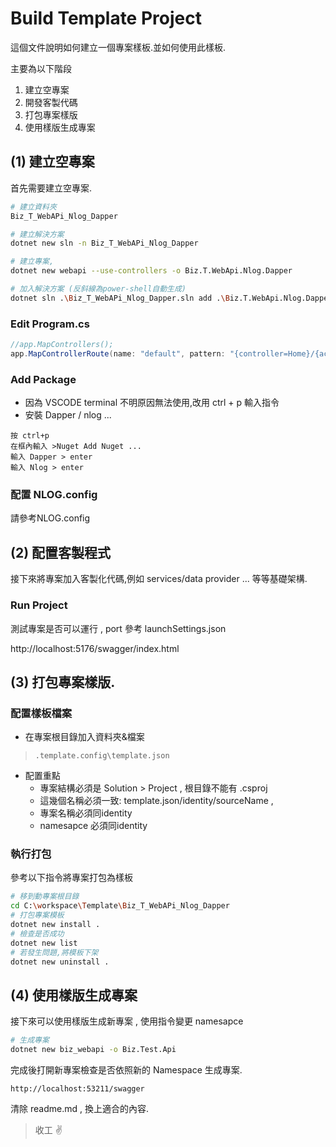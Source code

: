 # Build Template Project
這個文件說明如何建立一個專案樣板.並如何使用此樣板.

主要為以下階段
1. 建立空專案
1. 開發客製代碼
1. 打包專案樣版
1. 使用樣版生成專案


## (1) 建立空專案 
首先需要建立空專案.
``` bash
# 建立資料夾 
Biz_T_WebAPi_Nlog_Dapper

# 建立解決方案
dotnet new sln -n Biz_T_WebAPi_Nlog_Dapper

# 建立專案,
dotnet new webapi --use-controllers -o Biz.T.WebApi.Nlog.Dapper

# 加入解決方案 (反斜線為power-shell自動生成)
dotnet sln .\Biz_T_WebAPi_Nlog_Dapper.sln add .\Biz.T.WebApi.Nlog.Dapper\Biz.T.WebApi.Nlog.Dapper.csproj

```


### Edit Program.cs
``` c#
//app.MapControllers();
app.MapControllerRoute(name: "default", pattern: "{controller=Home}/{action=Index}/{id?}");
```

### Add Package 
  - 因為 VSCODE terminal 不明原因無法使用,改用 ctrl + p 輸入指令
  - 安裝 Dapper / nlog ...
  ```
  按 ctrl+p  
  在框內輸入 >Nuget Add Nuget ...
  輸入 Dapper > enter
  輸入 Nlog > enter
  ```

### 配置 NLOG.config
請參考NLOG.config


## (2) 配置客製程式
接下來將專案加入客製化代碼,例如 services/data provider ...
等等基礎架構.
   

### Run Project
測試專案是否可以運行 , port 參考 launchSettings.json

http://localhost:5176/swagger/index.html


## (3) 打包專案樣版.

### 配置樣板檔案
- 在專案根目錄加入資料夾&檔案
>  ```.template.config\template.json```
- 配置重點
  - 專案結構必須是 Solution > Project , 根目錄不能有 .csproj
  - 這幾個名稱必須一致: template.json/identity/sourceName , 
  - 專案名稱必須同identity
  - namesapce 必須同identity

### 執行打包
參考以下指令將專案打包為樣板
  ``` bash
  # 移到動專案根目錄
  cd C:\workspace\Template\Biz_T_WebAPi_Nlog_Dapper
  # 打包專案模板
  dotnet new install .
  # 檢查是否成功
  dotnet new list
  # 若發生問題,將模板下架
  dotnet new uninstall .
  ```

## (4) 使用樣版生成專案
接下來可以使用樣版生成新專案 , 使用指令變更 namesapce
``` bash
# 生成專案
dotnet new biz_webapi -o Biz.Test.Api
```
完成後打開新專案檢查是否依照新的 Namespace 生成專案.
```
http://localhost:53211/swagger
```
清除 readme.md , 換上適合的內容.

> 收工 ✌️
